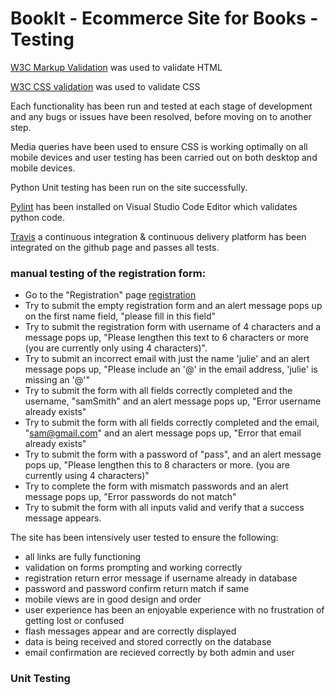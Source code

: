 # BookIt - Ecommerce Site for Books - Testing 

[W3C Markup Validation]( https://validator.w3.org/) was used to validate HTML


[W3C CSS validation](https://jigsaw.w3.org/css-validator/) was used to validate CSS

Each functionality has been run and tested at each stage of development and any bugs or issues have been resolved, before moving on to another step.  

Media queries have been used to ensure CSS is working optimally on all mobile devices and user testing has been carried out on both desktop and mobile devices.

Python Unit testing has been run on the site successfully.

[Pylint](https://pypi.org/project/pylint/) has been installed on Visual Studio Code Editor which validates python code.

[Travis](https://travis-ci.org/) a continuous integration & continuous delivery platform has been integrated on the github page and passes all tests.


### manual testing of the registration form:

- Go to the "Registration" page [registration](https://bookit-online-book-store.herokuapp.com/accounts/register)
- Try to submit the empty registration form and an alert message pops up on the first name field, "please fill in this field"
- Try to submit the registration form with username of 4 characters and a message pops up, "Please lengthen this text to 6 characters or more (you are currently only using 4 characters)".
- Try to submit an incorrect email with just the name 'julie' and an alert message pops up, "Please include an '@' in the email address, 'julie' is missing an '@'"
- Try to submit the form with all fields correctly completed and the username, "samSmith" and an alert message pops up, "Error username already exists"
- Try to submit the form with all fields correctly completed and the email, "sam@gmail.com" and an alert message pops up, "Error that email already exists"
- Try to submit the form with a password of "pass", and an alert message pops up, "Please lengthen this to 8 characters or more.  (you are currently using 4 characters)" 
- Try to complete the form with mismatch passwords and an alert message pops up, "Error passwords do not match"
- Try to submit the form with all inputs valid and verify that a success message appears.

The site has been intensively user tested to ensure the following:

- all links are fully functioning
- validation on forms prompting and working correctly
- registration return error message if username already in database
- password and password confirm return match if same
- mobile views are in good design and order
- user experience has been an enjoyable experience with no frustration of getting lost or confused
- flash messages appear and are correctly displayed
- data is being received and stored correctly on the database
- email confirmation are recieved correctly by both admin and user

### Unit Testing

